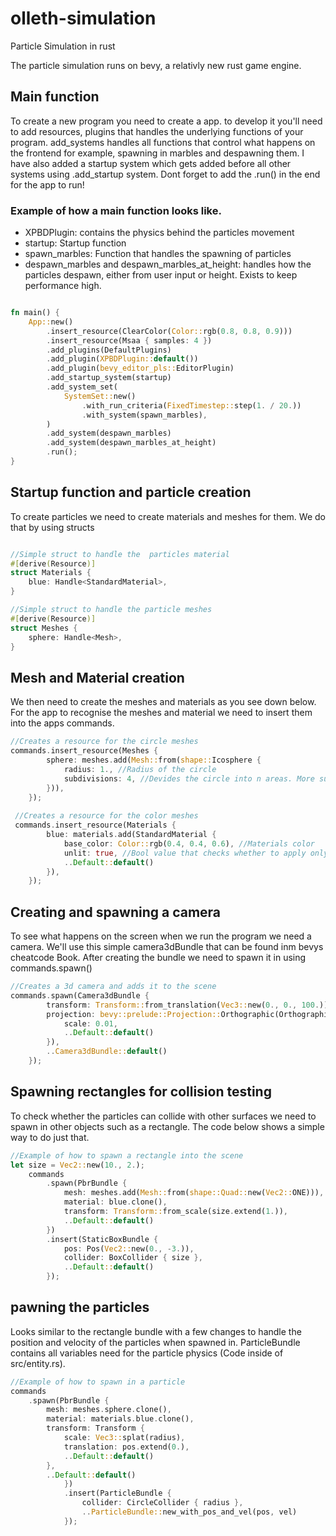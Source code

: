 # olleth-simulation
Particle Simulation in rust

The particle simulation runs on bevy, a relativly new rust game engine. 

## Main function
To create a new program you need to create a app. to develop it you'll need to add resources, plugins that handles the underlying functions of your program. add_systems handles all functions that control what happens on the frontend for example, spawning in marbles and despawning them. I have also added a startup system which gets added before all other systems using .add_startup system. Dont forget to add the .run() in the end for the app to run!

### Example of how a main function looks like.
* XPBDPlugin: contains the physics behind the particles movement
* startup: Startup function
* spawn_marbles: Function that handles the spawning of particles
* despawn_marbles and despawn_marbles_at_height: handles how the particles despawn, either from user input or height. Exists to keep performance high.
``` rust

fn main() {
    App::new()
        .insert_resource(ClearColor(Color::rgb(0.8, 0.8, 0.9)))
        .insert_resource(Msaa { samples: 4 })
        .add_plugins(DefaultPlugins)
        .add_plugin(XPBDPlugin::default())
        .add_plugin(bevy_editor_pls::EditorPlugin)
        .add_startup_system(startup)
        .add_system_set(
            SystemSet::new()
                .with_run_criteria(FixedTimestep::step(1. / 20.))
                .with_system(spawn_marbles),
        )
        .add_system(despawn_marbles)
        .add_system(despawn_marbles_at_height)
        .run();
}

```

## Startup function and particle creation
To create particles we need to create materials and meshes for them. We do that by using structs
``` rust

//Simple struct to handle the  particles material
#[derive(Resource)]
struct Materials {
    blue: Handle<StandardMaterial>,
}

//Simple struct to handle the particle meshes
#[derive(Resource)]
struct Meshes {
    sphere: Handle<Mesh>,
}

```
## Mesh and Material creation
We then need to create the meshes and materials as you see down below. For the app to recognise the meshes and material we need to insert them into the apps commands.
``` rust
//Creates a resource for the circle meshes
commands.insert_resource(Meshes {
        sphere: meshes.add(Mesh::from(shape::Icosphere {
            radius: 1., //Radius of the circle
            subdivisions: 4, //Devides the circle into n areas. More subdivisions mean rounder circle
        })),
    });
 
 //Creates a resource for the color meshes
 commands.insert_resource(Materials {
        blue: materials.add(StandardMaterial {
            base_color: Color::rgb(0.4, 0.4, 0.6), //Materials color
            unlit: true, //Bool value that checks whether to apply only the base color to this material.
            ..Default::default()
        }),
    });

```
 ## Creating and spawning a camera
 To see what happens on the screen when we run the program we need a camera. We'll use this simple camera3dBundle that can be found inm bevys cheatcode Book.
 After creating the bundle we need to spawn it in using commands.spawn()
``` rust
//Creates a 3d camera and adds it to the scene
commands.spawn(Camera3dBundle {
        transform: Transform::from_translation(Vec3::new(0., 0., 100.)), //Where to position the camera
        projection: bevy::prelude::Projection::Orthographic(OrthographicProjection {
            scale: 0.01,
            ..Default::default()
        }),
        ..Camera3dBundle::default()
    });
```

 ## Spawning rectangles for collision testing
 To check whether the particles can collide with other surfaces we need to spawn in other objects such as a rectangle. The code below shows a simple way to do just that.
``` rust
//Example of how to spawn a rectangle into the scene
let size = Vec2::new(10., 2.);
    commands
        .spawn(PbrBundle {
            mesh: meshes.add(Mesh::from(shape::Quad::new(Vec2::ONE))),
            material: blue.clone(),
            transform: Transform::from_scale(size.extend(1.)),
            ..Default::default()
        })
        .insert(StaticBoxBundle {
            pos: Pos(Vec2::new(0., -3.)),
            collider: BoxCollider { size },
            ..Default::default()
        });
```
## pawning the particles
Looks similar to the rectangle bundle with a few changes to handle the position and velocity of the particles when spawned in. ParticleBundle contains all variables need for the particle physics (Code inside of src/entity.rs).
``` rust
//Example of how to spawn in a particle
commands
    .spawn(PbrBundle {
        mesh: meshes.sphere.clone(),
        material: materials.blue.clone(),
        transform: Transform {
            scale: Vec3::splat(radius),
            translation: pos.extend(0.),
            ..Default::default()
        },
        ..Default::default()
            })
            .insert(ParticleBundle {
                collider: CircleCollider { radius },
                ..ParticleBundle::new_with_pos_and_vel(pos, vel)
            }); 
```
